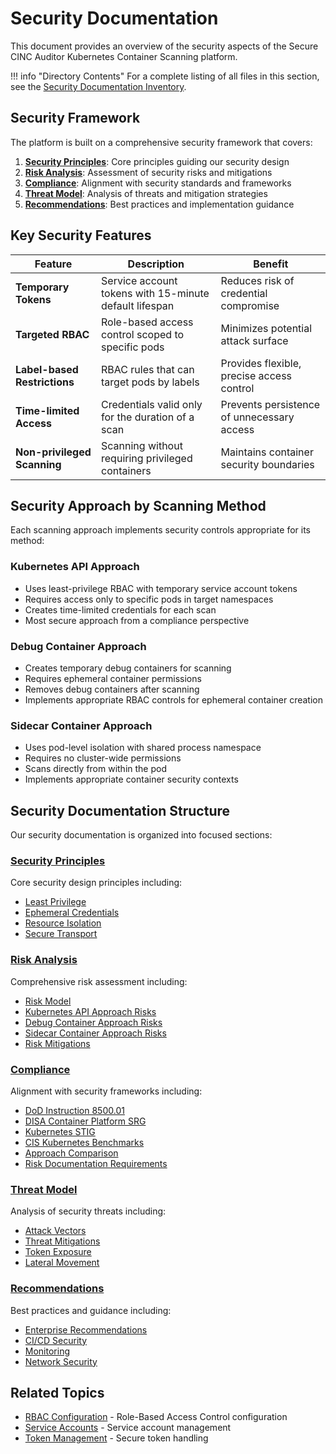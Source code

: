 # Security Documentation

This document provides an overview of the security aspects of the Secure CINC Auditor Kubernetes Container Scanning platform.

!!! info "Directory Contents"
    For a complete listing of all files in this section, see the [Security Documentation Inventory](inventory.md).

## Security Framework

The platform is built on a comprehensive security framework that covers:

1. **[Security Principles](principles/index.md)**: Core principles guiding our security design
2. **[Risk Analysis](risk/index.md)**: Assessment of security risks and mitigations
3. **[Compliance](compliance/index.md)**: Alignment with security standards and frameworks
4. **[Threat Model](threat-model/index.md)**: Analysis of threats and mitigation strategies
5. **[Recommendations](recommendations/index.md)**: Best practices and implementation guidance

## Key Security Features

| Feature | Description | Benefit |
|---------|-------------|---------|
| **Temporary Tokens** | Service account tokens with 15-minute default lifespan | Reduces risk of credential compromise |
| **Targeted RBAC** | Role-based access control scoped to specific pods | Minimizes potential attack surface |
| **Label-based Restrictions** | RBAC rules that can target pods by labels | Provides flexible, precise access control |
| **Time-limited Access** | Credentials valid only for the duration of a scan | Prevents persistence of unnecessary access |
| **Non-privileged Scanning** | Scanning without requiring privileged containers | Maintains container security boundaries |

## Security Approach by Scanning Method

Each scanning approach implements security controls appropriate for its method:

### Kubernetes API Approach

- Uses least-privilege RBAC with temporary service account tokens
- Requires access only to specific pods in target namespaces
- Creates time-limited credentials for each scan
- Most secure approach from a compliance perspective

### Debug Container Approach

- Creates temporary debug containers for scanning
- Requires ephemeral container permissions
- Removes debug containers after scanning
- Implements appropriate RBAC controls for ephemeral container creation

### Sidecar Container Approach

- Uses pod-level isolation with shared process namespace
- Requires no cluster-wide permissions
- Scans directly from within the pod
- Implements appropriate container security contexts

## Security Documentation Structure

Our security documentation is organized into focused sections:

### [Security Principles](principles/index.md)

Core security design principles including:
- [Least Privilege](principles/least-privilege.md)
- [Ephemeral Credentials](principles/ephemeral-creds.md)
- [Resource Isolation](principles/resource-isolation.md)
- [Secure Transport](principles/secure-transport.md)

### [Risk Analysis](risk/index.md)

Comprehensive risk assessment including:
- [Risk Model](risk/model.md)
- [Kubernetes API Approach Risks](risk/kubernetes-api.md)
- [Debug Container Approach Risks](risk/debug-container.md)
- [Sidecar Container Approach Risks](risk/sidecar-container.md)
- [Risk Mitigations](risk/mitigations.md)

### [Compliance](compliance/index.md)

Alignment with security frameworks including:
- [DoD Instruction 8500.01](compliance/dod-8500-01.md)
- [DISA Container Platform SRG](compliance/disa-srg.md)
- [Kubernetes STIG](compliance/kubernetes-stig.md)
- [CIS Kubernetes Benchmarks](compliance/cis-benchmarks.md)
- [Approach Comparison](compliance/approach-comparison.md)
- [Risk Documentation Requirements](compliance/risk-documentation.md)

### [Threat Model](threat-model/index.md)

Analysis of security threats including:
- [Attack Vectors](threat-model/attack-vectors.md)
- [Threat Mitigations](threat-model/threat-mitigations.md)
- [Token Exposure](threat-model/token-exposure.md)
- [Lateral Movement](threat-model/lateral-movement.md)

### [Recommendations](recommendations/index.md)

Best practices and guidance including:
- [Enterprise Recommendations](../developer-guide/deployment/scenarios/enterprise.md)
- [CI/CD Security](../architecture/deployment/ci-cd-deployment.md)
- [Monitoring](../developer-guide/deployment/advanced-topics/monitoring.md)
- [Network Security](recommendations/network.md)

## Related Topics

- [RBAC Configuration](../rbac/index.md) - Role-Based Access Control configuration
- [Service Accounts](../service-accounts/index.md) - Service account management
- [Token Management](../tokens/index.md) - Secure token handling
